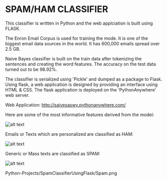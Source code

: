# SPAM/HAM CLASSIFIER 

This classifier is written in Python and the web applciation is built using FLASK. 

The Enron Email Corpus is used for training the mode. It is one of the biggest email data sources in the world. It has 600,000 emails spread over 2.5 GB. 

Naive Bayes classifier is built on the train data after tokenizing the sentences and creating the word features. The accuracy on the test data turned out to be 98.92%.

The classifier is serialized using 'Pickle' and dumped as a package to Flask. Using flask, a web application is designed by providing an interface using HTML & CSS. The flask application is deployed on the 'PythonAnywhere' web server. 

Web Application: http://saiyesaswy.pythonanywhere.com/

Here are some of the most informative features derived from the model:

![alt text](https://github.com/ssv1993/Python-Projects/blob/master/SpamClassifierUsingFlask/InformativeFeatures.jpg)

Emails or Texts which are personalized are classified as HAM:

![alt text](https://github.com/ssv1993/Python-Projects/blob/master/SpamClassifierUsingFlask/Ham.png)

Generic or Mass texts are classified as SPAM:

![alt text](https://github.com/ssv1993/Python-Projects/blob/master/SpamClassifierUsingFlask/Spam.png)

Python-Projects/SpamClassifierUsingFlask/Spam.png
